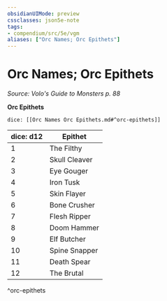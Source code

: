 ```yaml
---
obsidianUIMode: preview
cssclasses: json5e-note
tags:
- compendium/src/5e/vgm
aliases: ["Orc Names; Orc Epithets"]
---
```

# Orc Names; Orc Epithets
*Source: Volo's Guide to Monsters p. 88* 

**Orc Epithets**

`dice: [[Orc Names Orc Epithets.md#^orc-epithets]]`

| dice: d12 | Epithet |
|-----------|---------|
| 1 | The Filthy |
| 2 | Skull Cleaver |
| 3 | Eye Gouger |
| 4 | Iron Tusk |
| 5 | Skin Flayer |
| 6 | Bone Crusher |
| 7 | Flesh Ripper |
| 8 | Doom Hammer |
| 9 | Elf Butcher |
| 10 | Spine Snapper |
| 11 | Death Spear |
| 12 | The Brutal |
^orc-epithets